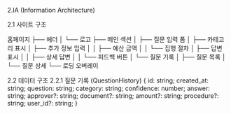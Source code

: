2.IA (Information Architecture)

2.1 사이트 구조

홈페이지
├── 헤더
│   └── 로고
├── 메인 섹션
│   ├── 질문 입력 폼
│   ├── 카테고리 표시
│   ├── 추가 정보 입력
│   │   ├── 예산 금액
│   │   └── 집행 절차
│   ├── 답변 표시
│   │   ├── 상세 답변
│   │   └── 피드백 버튼
│   └── 질문 기록
│       ├── 질문 목록
│       └── 질문 상세
└── 로딩 오버레이

2.2 데이터 구조
2.2.1 질문 기록 (QuestionHistory)
{
  id: string;
  created_at: string;
  question: string;
  category: string;
  confidence: number;
  answer: string;
  approver?: string;
  document?: string;
  amount?: string;
  procedure?: string;
  user_id?: string;
}
